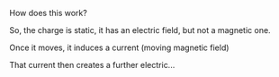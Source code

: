 How does this work?

So, the charge is static, it has an electric field, but not a magnetic one.

Once it moves, it induces a current (moving magnetic field)

That current then creates a further electric...